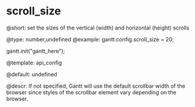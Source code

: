 scroll_size
=============

@short:
	set the sizes of the vertical (width) and horizontal (height) scrolls

@type: number,undefined
@example:
gantt.config.scroll_size = 20;

gantt.init("gantt_here");

@template:	api_config


@default: undefined

@descr:
If not specified, Gantt will use the default scrollbar width of the browser since styles of the scrollbar element vary depending on the browser.

